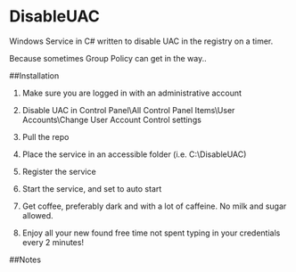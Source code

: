 # DisableUAC
Windows Service in C# written to disable UAC in the registry on a timer.

Because sometimes Group Policy can get in the way..

##Installation

1. Make sure you are logged in with an administrative account

2. Disable UAC in Control Panel\All Control Panel Items\User Accounts\Change User Account Control settings

3. Pull the repo

4. Place the service in an accessible folder (i.e. C:\DisableUAC)

5. Register the service

6. Start the service, and set to auto start

7. Get coffee, preferably dark and with a lot of caffeine. No milk and sugar allowed.

8. Enjoy all your new found free time not spent typing in your credentials every 2 minutes!

##Notes